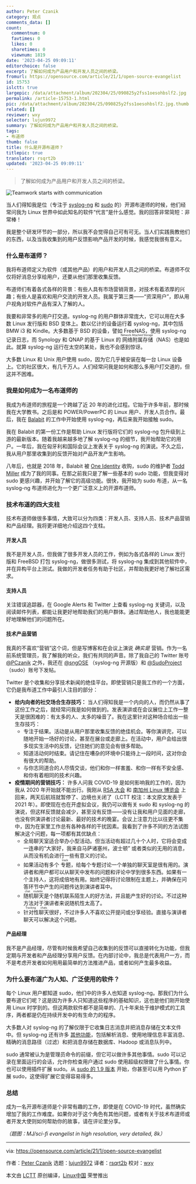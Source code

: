 ```yaml
---
author: Peter Czanik
category: 观点
comments_data: []
count:
  commentnum: 0
  favtimes: 0
  likes: 0
  sharetimes: 0
  viewnum: 1819
date: '2023-04-25 09:09:11'
editorchoice: false
excerpt: 了解如何成为产品用户和开发人员之间的桥梁。
fromurl: https://opensource.com/article/21/1/open-source-evangelist
id: 15753
islctt: true
largepic: /data/attachment/album/202304/25/090825y2fss1oesohbslf2.jpg
permalink: /article-15753-1.html
pic: /data/attachment/album/202304/25/090825y2fss1oesohbslf2.jpg.thumb.jpg
related: []
reviewer: wxy
selector: lujun9972
summary: 了解如何成为产品用户和开发人员之间的桥梁。
tags:
- 布道师
thumb: false
title: 什么是开源布道师？
titlepic: true
translator: rsqrt2b
updated: '2023-04-25 09:09:11'
---
```



> 
> 了解如何成为产品用户和开发人员之间的桥梁。
> 
> 
> 


![](/data/attachment/album/202304/25/090825y2fss1oesohbslf2.jpg "Teamwork starts with communication ")


当人们得知我是位（专注于 [syslog-ng](https://www.syslog-ng.com/) 和 [sudo](https://www.sudo.ws/) 的）开源布道师的时候，他们经常问我为 Linux 世界中如此知名的软件“代言”是什么感觉。我的回答非常简短：非常棒！


我是整个研发环节的一部分，所以我不会觉得自己可有可无。当人们实践我教他们的东西，以及当我收集到的用户反馈影响产品开发的时候，我感觉我很有意义。


### 什么是布道师？


我将布道师定义为软件（或其他产品）的用户和开发人员之间的桥梁。布道师不仅仅将好消息分享给用户，还要从他们那里收集反馈。


布道师们有着各式各样的背景：有些人具有市场营销背景，对技术有着浓厚的兴趣；有些人是喜欢和用户交流的开发人员。我属于第三类——“资深用户”，即从用户视角对软件产品有深入了解的人。


我要和非常多的用户打交道。syslog-ng 的用户群体非常庞大，它可以用在大多数 Linux 发行版和 BSD 变体上。数以亿计的设备运行着 syslog-ng，其中包括 BMW i3 和 Kindle。大多数基于 BSD 的设备，譬如 FreeNAS，使用 syslog-ng 记录日志，而 Synology 和 QNAP 的基于 Linux 的<ruby> 网络附属存储 <rt>  Network Attached Storage </rt></ruby>（NAS）也是如此。就算 syslog-ng 运行在太空的某处，我也不会感到惊讶。


大多数 Linux 和 Unix 用户使用 sudo，因为它几乎被安装在每一台 Linux 设备上。它的社区很大，有几千万人。人们经常问我是如何和那么多用户打交道的，但这并不困难。


### 我是如何成为一名布道师的


我成为布道师的旅程是一个跨越了近 20 年的进化过程。它始于许多年前，那时候我在大学教书。之后是和 POWER/PowerPC 的 Linux 用户、开发人员合作。最后，我在 [Balabit](https://en.wikipedia.org/wiki/Balabit) 的工作中开始使用 syslog-ng，再后来我开始接触 sudo。


我在 Balabit 的第一份工作是帮助 Linux 发行版将它们的 syslog-ng 包升级到上游的最新版本。随着我越来越多地了解 syslog-ng 的细节，我开始帮助它的用户。一年后，我在匈牙利和国际会议上发表关于 syslog-ng 的演说。不久之后，我从用户那里收集到的反馈开始对产品开发产生影响。


八年后，也就是 2018 年，Balabit 被 [One Identity](https://www.oneidentity.com/) 收购，sudo 的维护者 [Todd Miller](https://www.linkedin.com/in/millert/) 成为了我的同事。在那之前我只是了解一些基本的 sudo 功能，但我变得对 sudo 更感兴趣，并开始了解它的高级功能。很快，我开始为 sudo 布道，从一名 syslog-ng 布道师进化为一个更广泛意义上的开源布道师。


### 技术布道的四大支柱


技术布道师做很多事情，大致可以分为四类：开发人员、支持人员、技术产品营销和产品经理。我将更详细地介绍这四个支柱。


#### 开发人员


我不是开发人员，但我做了很多开发人员的工作，例如为各式各样的 Linux 发行版和 FreeBSD 打包 syslog-ng，做很多测试，将 syslog-ng 集成到其他软件中，并在异构平台上测试。我做的开发者任务有助于社区，并帮助我更好地了解社区需求。


#### 支持人员


关注错误追踪器，在 Google Alerts 和 Twitter 上查看 syslog-ng 关键词，以及阅读邮件列表，都能让我更好地帮助我们的用户群体。通过帮助他人，我也能能更好地理解他们的问题所在。


#### 技术产品营销


我真的不喜欢“营销”这个词，但是写博客和在会议上演说 *确实是* 营销。作为一名前系统管理员，我了解我的听众，我们有共同的声音。除了我自己的 Twitter 账号 [@PCzanik](https://twitter.com/PCzanik) 之外，我还在 [@sngOSE](https://twitter.com/sngose) （syslog-ng 开源版）和 [@SudoProject](https://twitter.com/SudoProject) （sudo）账号下发帖。


Twitter 是个收集和分享技术新闻的绝佳平台。即使营销只是我工作的一个方面，它仍是我布道工作中最引人注目的部分：


* **给内向者的社交场合生存技巧：** 当人们得知我是一个内向的人，而仍然从事了这份工作之后，就经常问我是如何做到的。发表演讲或在会议展位上工作一整天是很困难的：有太多的人、太多的噪音了。我在这里针对这种场合给出一些生存技巧：
	+ 专注于结果。活动是从用户那里收集反馈的绝佳机会。等你演讲完，可以随地开始一场好的讨论，甚至在展台或走廊上。在活动中，用户会给出很多现实生活中的反馈，记住她们的意见会有很多帮助。
	+ 知道活动何时结束。请记住在嘈杂的环境中只能待上一段时间，这对你会有很大的帮助。
	+ 与你志同道合的人尽情交谈，他们和你一样害羞、和你一样有不安全感、和你有着相同的技术兴趣。
* **疫情期间的营销技巧：** 许多人问我 COVID-19 是如何影响我的工作的，因为我从 2020 年开始就不能出行。我刚从 [RSA 大会](https://www.rsaconference.com/usa/us-2020) 和 [南加州 Linux 博览会](https://www.socallinuxexpo.org/scale/18x) 上回来，两天后航班就暂停了、边境也关闭了（LCTT 校注：本文原文发表于 2021 年）。即使现在也在开虚拟会议，我仍可以做有关 sudo 和 syslog-ng 的演说，但这样反馈就会减少，甚至没有反馈——没有让我和用户见面的走廊，也没有供演讲者讨论最新、最好的技术的晚宴。会议上注意力比以往更不集中，因为在家里工作总有各种各样的干扰因素。我看到了许多不同的方法试图解决这个问题，每一项都有其优缺点：
	+ 全局聊天室适合举办小型活动。但当活动有超过几十个人时，它将会变成一连串的“大家好，我来自马萨诸塞州，波士顿” 或者类似的无用的消息，从而没有机会进行一些有意义的讨论。
	+ 如果活动有多个<ruby> 专题 <rt>  track </rt></ruby>，给每个专题讨论一个单独的聊天室是很有用的。演讲者和用户都可以从聊天中发布的问题和评论中学到很多东西。如果有一个主持人，这将成倍地有用。始终记得将讨论限制在主题上，并确保在问答环节中产生的问题传达到演讲者耳中。
	+ <ruby> 随机聊天 <rt>  chat roulette </rt></ruby>是个随机联系陌生人的好方法，并且能产生好的讨论。不过这种方法对于演讲者来说随机性太高了。
	+ <ruby> 针对性聊天 <rt>  Tracking chats </rt></ruby>很好，不过许多人不喜欢公开提问或分享经验。直接与演讲者聊天可以解决这个问题。


#### 产品经理


我不是产品经理，尽管有时候我希望自己收集到的反馈可以直接转化为功能，但我定期与开发者和产品经理分享用户反馈。在内部讨论中，我总是代表用户一方，而不是考虑开发者如何用用最简单的方法推进产品，或者如何产生最多收益。


### 为什么要布道广为人知、广泛使用的软件？


每个 Linux 用户都知道 sudo，他们中的许多人也知道 syslog-ng。那我们为什么要布道它们呢？这是因为许多人只知道这些程序的基础知识，这也是他们刚开始使用 Linux 时学到的。但这两款软件都不是简单的、几十年来处于维护模式的工具序，两者都是仍在持续开发中的有生命力的程序。


大多数人对 syslog-ng 的了解仅限于它收集日志消息并把消息存储在文本文件中。但 syslog-ng 还有许多 [其他功能](https://www.syslog-ng.com/community/b/blog/posts/building-blocks-of-syslog-ng)，包括解析消息、使用地理信息丰富消息、精确的消息路径（过滤）和把消息存储在数据库、Hadoop 或消息队列中。


sudo 通常被认为是管理员命令的前缀，但它可以做许多其他事情。sudo 可以记录在里面运行的会话，允许你检查用户通过 sudo 使用超级权限做了什么事情。你也可以使用插件扩展 sudo。从 [sudo 的 1.9 版本](https://opensource.com/article/20/10/sudo-19) 开始，你甚至可以用 Python 扩展 sudo，这使得扩展它变得容易得多。


### 总结


成为一名开源布道师是个非常有趣的工作，即使是在 COVID-19 时代，虽然确实增加了我的工作难度。如果你对于这个角色有其他问题，或者有关于技术布道师或者开发大使则如何帮助你的故事，请在评论里分享。


*（题图：MJ/sci-fi evangelist in high resolution, very detailed, 8k）*




---


via: <https://opensource.com/article/21/1/open-source-evangelist>


作者：[Peter Czanik](https://opensource.com/users/czanik) 选题：[lujun9972](https://github.com/lujun9972) 译者：[rsqrt2b](https://github.com/rsqrt2b) 校对：[wxy](https://github.com/wxy)


本文由 [LCTT](https://github.com/LCTT/TranslateProject) 原创编译，[Linux中国](https://linux.cn/) 荣誉推出
